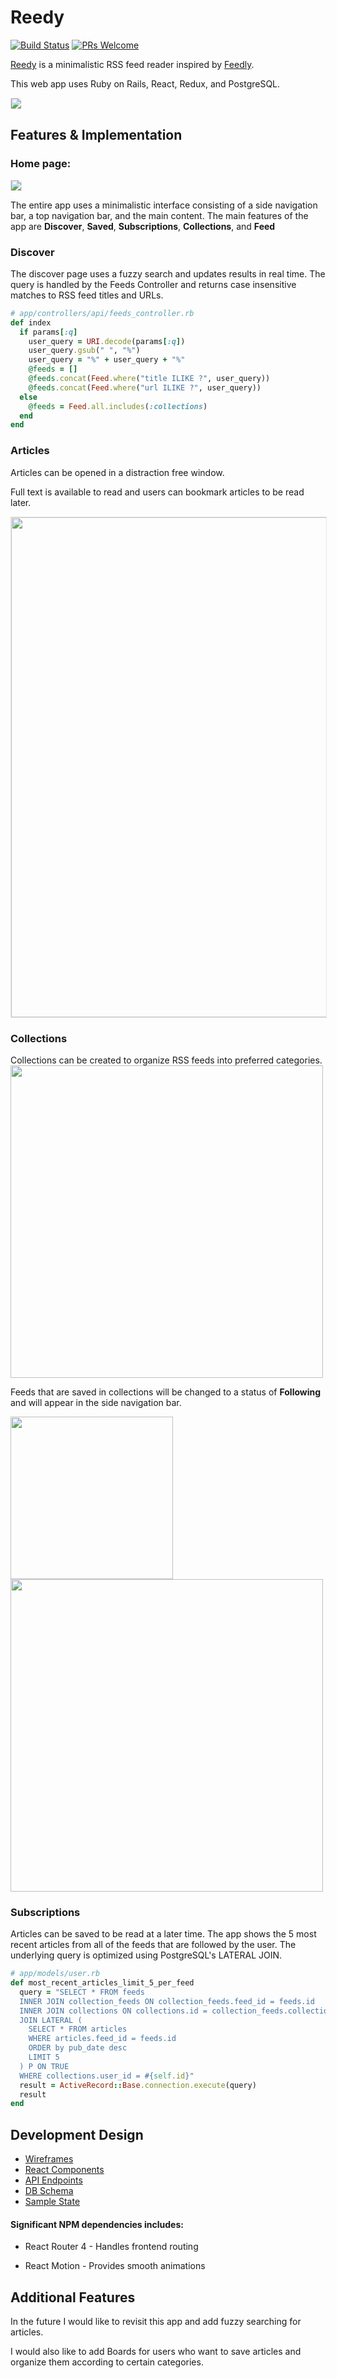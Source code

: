 # Reedy
[![Build Status](https://travis-ci.org/jinchen93/reedy.svg?branch=master)](https://travis-ci.org/jinchen93/reedy)
[![PRs Welcome](https://img.shields.io/badge/PRs-welcome-brightgreen.svg?style=flat-square)](http://makeapullrequest.com)


[Reedy](http://reedy.jinchen.io) is a minimalistic RSS feed reader inspired by [Feedly](https://feedly.com/).

This web app uses Ruby on Rails, React, Redux, and PostgreSQL.

<img src="https://raw.githubusercontent.com/jinchen93/reedy/master/docs/media/home-page.png" style="border-top: 1px solid #e7e7e7; border-bottom: 1px solid #e7e7e7;  border-left: 1px solid #e7e7e7">

## Features & Implementation
### Home page:
<img src="https://raw.githubusercontent.com/jinchen93/reedy/master/docs/media/main-example.png" style=" border-bottom: 1px solid #e7e7e7;  border-left: 1px solid #e7e7e7; border-right: 1px solid #e7e7e7">

The entire app uses a minimalistic interface consisting of a side navigation bar, a top navigation bar, and the main content. The main features of the app are **Discover**, **Saved**, **Subscriptions**, **Collections**, and **Feed**

### Discover

The discover page uses a fuzzy search and updates results in real time.
The query is handled by the Feeds Controller and returns case insensitive matches to RSS feed titles and URLs.

```ruby
# app/controllers/api/feeds_controller.rb
def index
  if params[:q]
    user_query = URI.decode(params[:q])
    user_query.gsub(" ", "%")
    user_query = "%" + user_query + "%"
    @feeds = []
    @feeds.concat(Feed.where("title ILIKE ?", user_query))
    @feeds.concat(Feed.where("url ILIKE ?", user_query))
  else
    @feeds = Feed.all.includes(:collections)
  end
end
```

### Articles

Articles can be opened in a distraction free window.

Full text is available to read and users can bookmark articles to be read later.

<img src="https://raw.githubusercontent.com/jinchen93/reedy/master/docs/media/article-show.png" width="800" style="border: 1px solid #e7e7e7">


### Collections
Collections can be created to organize RSS feeds into preferred categories.
<img src="https://raw.githubusercontent.com/jinchen93/reedy/master/docs/media/create-collection.png" width="500">

Feeds that are saved in collections will be changed to a status of **Following** and will appear in the side navigation bar.

<img src="https://github.com/jinchen93/reedy/blob/master/docs/media/collection-side-nav.png?raw=true" width="260">

<img src="https://raw.githubusercontent.com/jinchen93/reedy/master/docs/media/collection-dropdown.png" width="500">

### Subscriptions

Articles can be saved to be read at a later time. The app shows the 5 most recent articles from all of the feeds that are followed by the user. The underlying query is optimized using PostgreSQL's LATERAL JOIN.

```ruby
# app/models/user.rb
def most_recent_articles_limit_5_per_feed
  query = "SELECT * FROM feeds
  INNER JOIN collection_feeds ON collection_feeds.feed_id = feeds.id
  INNER JOIN collections ON collections.id = collection_feeds.collection_id
  JOIN LATERAL (
    SELECT * FROM articles
    WHERE articles.feed_id = feeds.id
    ORDER by pub_date desc
    LIMIT 5
  ) P ON TRUE
  WHERE collections.user_id = #{self.id}"
  result = ActiveRecord::Base.connection.execute(query)
  result
end
```

## Development Design
* [Wireframes][wireframes]
* [React Components][components]
* [API Endpoints][api-endpoints]
* [DB Schema][schema]
* [Sample State][sample-state]

[wireframes]: /docs/wireframes
[components]: /docs/component-hierarchy.md
[sample-state]: /docs/sample-state.md
[api-endpoints]: /docs/api-endpoints.md
[schema]: /docs/schema.md

#### Significant NPM dependencies includes:
- React Router 4 - Handles frontend routing

- React Motion - Provides smooth animations

## Additional Features

In the future I would like to revisit this app and add fuzzy searching for articles.

I would also like to add Boards for users who want to save articles and organize them according to certain categories.